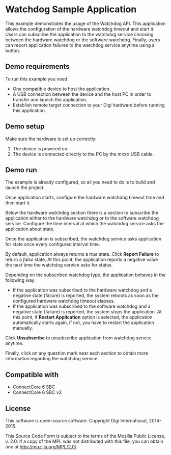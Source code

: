 Watchdog Sample Application
===========================

This example demonstrates the usage of the Watchdog API. This application allows
the configuration of the hardware watchdog timeout and start it. Users can
subscribe the application to the watchdog service choosing between the hardware 
watchdog or the software watchdog. Finally, users can report application
failures to the watchdog service anytime using a button.

Demo requirements
-----------------

To run this example you need:

* One compatible device to host the application.
* A USB connection between the device and the host PC in order to transfer and
  launch the application.
* Establish remote target connection to your Digi hardware before running this
  application.

Demo setup
----------

Make sure the hardware is set up correctly:

1. The device is powered on.
2. The device is connected directly to the PC by the micro USB cable.

Demo run
--------

The example is already configured, so all you need to do is to build and launch 
the project.

Once application starts, configure the hardware watchdog timeout time and then
start it.
  
Below the hardware watchdog section there is a section to subscribe the
application either to the hardware watchdog or to the software watchdog service.
Configure the time interval at which the watchdog service asks the application
about state.

Once the application is subscribed, the watchdog service asks application for
state once every configured interval time.

By default, application always returns a _true_ state. Click **Report Failure**
to return a _false_ state. At this point, the application reports a negative
value the next time the watchdog service asks for status.

Depending on the subscribed watchdog type, the application behaves in the
following way:

* If the application was subscribed to the hardware watchdog and a negative
  state (failure) is reported, the system reboots as soon as the configured
  hardware watchdog timeout elapses.
* If the application was subscribed to the software watchdog and a negative
  state (failure) is reported, the system stops the application. At this point,
  if **Restart Application** option is selected, the application automatically
  starts again, if not, you have to restart the application manually.

Click **Unsubscribe** to unsubscribe application from watchdog service anytime.

Finally, click on any question mark near each section to obtain more information
regarding the watchdog service.

Compatible with
---------------

* ConnectCore 6 SBC
* ConnectCore 6 SBC v2

License
-------

This software is open-source software. Copyright Digi International, 2014-2015.

This Source Code Form is subject to the terms of the Mozilla Public License,
v. 2.0. If a copy of the MPL was not distributed with this file, you can obtain
one at http://mozilla.org/MPL/2.0/.